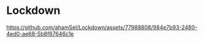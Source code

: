 # Lockdown
https://github.com/ahamSel/Lockdown/assets/77988808/984e7b93-2480-4ed0-ae68-5b8f87646c1e
